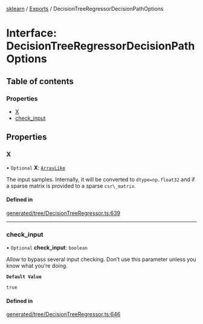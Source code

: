[sklearn](../readme.md) / [Exports](../modules.md) / DecisionTreeRegressorDecisionPathOptions

# Interface: DecisionTreeRegressorDecisionPathOptions

## Table of contents

### Properties

- [X](DecisionTreeRegressorDecisionPathOptions.md#x)
- [check\_input](DecisionTreeRegressorDecisionPathOptions.md#check_input)

## Properties

### X

• `Optional` **X**: [`ArrayLike`](../modules.md#arraylike)

The input samples. Internally, it will be converted to `dtype=np.float32` and if a sparse matrix is provided to a sparse `csr\_matrix`.

#### Defined in

[generated/tree/DecisionTreeRegressor.ts:639](https://github.com/transitive-bullshit/scikit-learn-ts/blob/367336a/packages/sklearn/src/generated/tree/DecisionTreeRegressor.ts#L639)

___

### check\_input

• `Optional` **check\_input**: `boolean`

Allow to bypass several input checking. Don’t use this parameter unless you know what you’re doing.

**`Default Value`**

`true`

#### Defined in

[generated/tree/DecisionTreeRegressor.ts:646](https://github.com/transitive-bullshit/scikit-learn-ts/blob/367336a/packages/sklearn/src/generated/tree/DecisionTreeRegressor.ts#L646)

